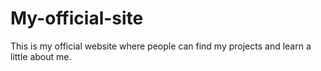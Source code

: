 # My-official-site
This is my official website where people can find my projects and learn a little about me.
